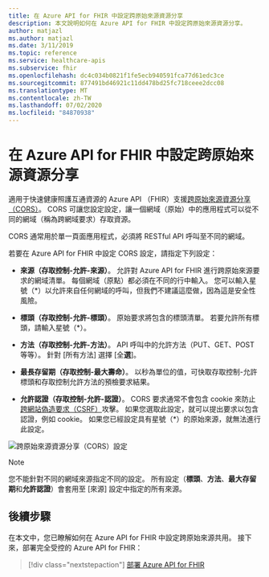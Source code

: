 ```yaml
---
title: 在 Azure API for FHIR 中設定跨原始來源資源分享
description: 本文說明如何在 Azure API for FHIR 中設定跨原始來源資源分享。
author: matjazl
ms.author: matjazl
ms.date: 3/11/2019
ms.topic: reference
ms.service: healthcare-apis
ms.subservice: fhir
ms.openlocfilehash: dc4c034b0821f1fe5ecb940591fca77d61edc3ce
ms.sourcegitcommit: 877491bd46921c11dd478bd25fc718ceee2dcc08
ms.translationtype: MT
ms.contentlocale: zh-TW
ms.lasthandoff: 07/02/2020
ms.locfileid: "84870938"
---
```

# <a name="configure-cross-origin-resource-sharing-in-azure-api-for-fhir"></a>在 Azure API for FHIR 中設定跨原始來源資源分享

適用于快速健康照護互通資源的 Azure API （FHIR）支援[跨原始來源資源分享（CORS）](https://wikipedia.org/wiki/Cross-Origin_Resource_Sharing)。 CORS 可讓您設定設定，讓一個網域（原始）中的應用程式可以從不同的網域（稱為跨網域要求）存取資源。

CORS 通常用於單一頁面應用程式，必須將 RESTful API 呼叫至不同的網域。

若要在 Azure API for FHIR 中設定 CORS 設定，請指定下列設定：

- **來源（存取控制-允許-來源）**。 允許對 Azure API for FHIR 進行跨原始來源要求的網域清單。 每個網域（原點）都必須在不同的行中輸入。 您可以輸入星號（*）以允許來自任何網域的呼叫，但我們不建議這麼做，因為這是安全性風險。

- **標頭（存取控制-允許-標頭）**。 原始要求將包含的標頭清單。 若要允許所有標頭，請輸入星號（*）。

- **方法（存取控制-允許-方法）**。 API 呼叫中的允許方法（PUT、GET、POST 等等）。 針對 [所有方法] 選擇 [全**選**]。

- **最長存留期（存取控制-最大壽命）**。 以秒為單位的值，可快取存取控制-允許標頭和存取控制允許方法的預檢要求結果。

- **允許認證（存取控制-允許-認證）**。 CORS 要求通常不會包含 cookie 來防止[跨網站偽造要求（CSRF）](https://en.wikipedia.org/wiki/Cross-site_request_forgery)攻擊。 如果您選取此設定，就可以提出要求以包含認證，例如 cookie。 如果您已經設定具有星號（*）的原始來源，就無法進行此設定。

![跨原始來源資源分享（CORS）設定](media/cors/cors.png)

>[!NOTE]
>您不能針對不同的網域來源指定不同的設定。 所有設定（**標頭**、**方法**、**最大存留期**和**允許認證**）會套用至 [來源] 設定中指定的所有來源。

## <a name="next-steps"></a>後續步驟

在本文中，您已瞭解如何在 Azure API for FHIR 中設定跨原始來源共用。 接下來，部署完全受控的 Azure API for FHIR：
 
>[!div class="nextstepaction"]
>[部署 Azure API for FHIR](fhir-paas-portal-quickstart.md)